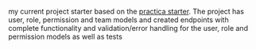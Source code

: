 my current project starter based on the [practica starter](https://github.com/practicajs/practica).
The project has user, role, permission and team models and created endpoints with complete functionality and validation/error handling for the user, role and permission models
as well as tests
